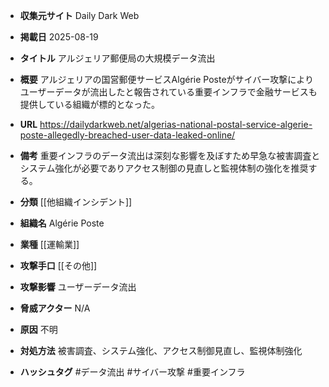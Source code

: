 - **収集元サイト**
Daily Dark Web

- **掲載日**
2025-08-19

- **タイトル**
アルジェリア郵便局の大規模データ流出

- **概要**
アルジェリアの国営郵便サービスAlgérie Posteがサイバー攻撃によりユーザーデータが流出したと報告されている重要インフラで金融サービスも提供している組織が標的となった。

- **URL**
https://dailydarkweb.net/algerias-national-postal-service-algerie-poste-allegedly-breached-user-data-leaked-online/

- **備考**
重要インフラのデータ流出は深刻な影響を及ぼすため早急な被害調査とシステム強化が必要でありアクセス制御の見直しと監視体制の強化を推奨する。

- **分類**
[[他組織インシデント]]

- **組織名**
Algérie Poste

- **業種**
[[運輸業]]

- **攻撃手口**
[[その他]]

- **攻撃影響**
ユーザーデータ流出

- **脅威アクター**
N/A

- **原因**
不明

- **対処方法**
被害調査、システム強化、アクセス制御見直し、監視体制強化

- **ハッシュタグ**
#データ流出 #サイバー攻撃 #重要インフラ
